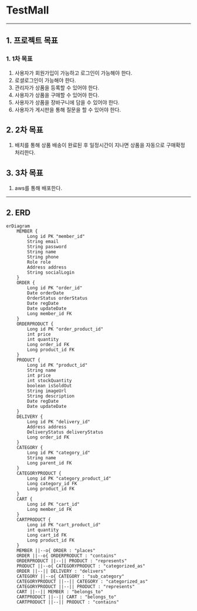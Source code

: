 # TestMall

---
## 1. 프로젝트 목표
### 1. 1차 목표
1. 사용자가 회원가입이 가능하고 로그인이 가능해야 한다.
2. 로셜로그인이 가능해야 한다.
3. 관리자가 상품을 등록할 수 있어야 한다.
4. 사용자가 상품을 구매할 수 있어야 한다.
5. 사용자가 상품을 장바구니에 담을 수 있어야 한다.
6. 사용자가 게시판을 통해 질문을 할 수 있어야 한다.

## 2. 2차 목표
1. 배치를 통해 상품 배송이 완료된 후 일정시간이 지나면 상품을 자동으로 구매확정 처리한다.

## 3. 3차 목표
1. aws를 통해 배포한다.

---
## 2. ERD
```mermaid
erDiagram
    MEMBER {
        Long id PK "member_id"
        String email
        String password
        String name
        String phone
        Role role
        Address address
        String socialLogin
    }
    ORDER {
        Long id PK "order_id"
        Date orderDate
        OrderStatus orderStatus
        Date regDate
        Date updateDate
        Long member_id FK
    }
    ORDERPRODUCT {
        Long id PK "order_product_id"
        int price
        int quantity
        Long order_id FK
        Long product_id FK
    }
    PRODUCT {
        Long id PK "product_id"
        String name
        int price
        int stockQuantity
        boolean isSoldOut
        String imageUrl
        String description
        Date regDate
        Date updateDate
    }
    DELIVERY {
        Long id PK "delivery_id"
        Address address
        DeliveryStatus deliveryStatus
        Long order_id FK
    }
    CATEGORY {
        Long id PK "category_id"
        String name
        Long parent_id FK
    }
    CATEGORYPRODUCT {
        Long id PK "category_product_id"
        Long category_id FK
        Long product_id FK
    }
    CART {
        Long id PK "cart_id"
        Long member_id FK
    }
    CARTPRODUCT {
        Long id PK "cart_product_id"
        int quantity
        Long cart_id FK
        Long product_id FK
    }
    MEMBER ||--o{ ORDER : "places"
    ORDER ||--o{ ORDERPRODUCT : "contains"
    ORDERPRODUCT ||--|| PRODUCT : "represents"
    PRODUCT ||--o{ CATEGORYPRODUCT : "categorized_as"
    ORDER ||--|| DELIVERY : "delivers"
    CATEGORY ||--o{ CATEGORY : "sub_category"
    CATEGORYPRODUCT ||--|| CATEGORY : "categorized_as"
    CATEGORYPRODUCT ||--|| PRODUCT : "represents"
    CART ||--|| MEMBER : "belongs_to"
    CARTPRODUCT ||--|| CART : "belongs_to"
    CARTPRODUCT ||--|| PRODUCT : "contains"
```

